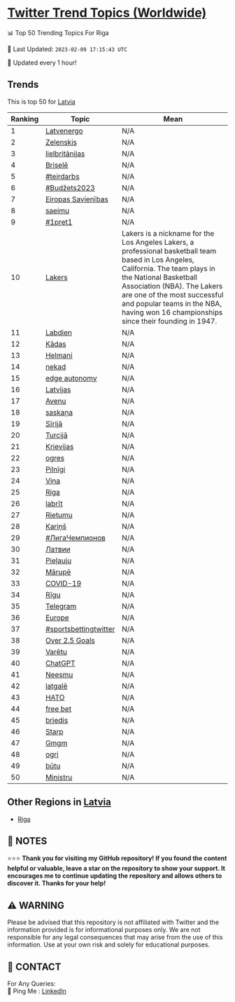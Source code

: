 [Twitter Trend Topics (Worldwide)](https://github.com/ErcinDedeoglu/Twitter-Trend-Topics)
==========


📊 Top 50 Trending Topics For Riga

📆 Last Updated: `2023-02-09 17:15:43 UTC`

🔧 Updated every 1 hour!


## Trends

This is top 50 for [Latvia](</Latvia>)

| Ranking | Topic | Mean |
| ------- | ------------ | ------------ |
| 1 | [Latvenergo](http://twitter.com/search?q=Latvenergo) | N/A |
| 2 | [Zelenskis](http://twitter.com/search?q=Zelenskis) | N/A |
| 3 | [lielbritānijas](http://twitter.com/search?q=lielbrit%c4%81nijas) | N/A |
| 4 | [Briselē](http://twitter.com/search?q=Brisel%c4%93) | N/A |
| 5 | [#teirdarbs](http://twitter.com/search?q=%23teirdarbs) | N/A |
| 6 | [#Budžets2023](http://twitter.com/search?q=%23Bud%c5%beets2023) | N/A |
| 7 | [Eiropas Savienības](http://twitter.com/search?q=Eiropas+Savien%c4%abbas) | N/A |
| 8 | [saeimu](http://twitter.com/search?q=saeimu) | N/A |
| 9 | [#1pret1](http://twitter.com/search?q=%231pret1) | N/A |
| 10 | [Lakers](http://twitter.com/search?q=Lakers) | Lakers is a nickname for the Los Angeles Lakers, a professional basketball team based in Los Angeles, California. The team plays in the National Basketball Association (NBA). The Lakers are one of the most successful and popular teams in the NBA, having won 16 championships since their founding in 1947. |
| 11 | [Labdien](http://twitter.com/search?q=Labdien) | N/A |
| 12 | [Kādas](http://twitter.com/search?q=K%c4%81das) | N/A |
| 13 | [Helmani](http://twitter.com/search?q=Helmani) | N/A |
| 14 | [nekad](http://twitter.com/search?q=nekad) | N/A |
| 15 | [edge autonomy](http://twitter.com/search?q=edge+autonomy) | N/A |
| 16 | [Latvijas](http://twitter.com/search?q=Latvijas) | N/A |
| 17 | [Avenu](http://twitter.com/search?q=Avenu) | N/A |
| 18 | [saskaņa](http://twitter.com/search?q=saska%c5%86a) | N/A |
| 19 | [Sīrijā](http://twitter.com/search?q=S%c4%abrij%c4%81) | N/A |
| 20 | [Turcijā](http://twitter.com/search?q=Turcij%c4%81) | N/A |
| 21 | [Krievijas](http://twitter.com/search?q=Krievijas) | N/A |
| 22 | [ogres](http://twitter.com/search?q=ogres) | N/A |
| 23 | [Pilnīgi](http://twitter.com/search?q=Piln%c4%abgi) | N/A |
| 24 | [Viņa](http://twitter.com/search?q=Vi%c5%86a) | N/A |
| 25 | [Riga](http://twitter.com/search?q=Riga) | N/A |
| 26 | [labrīt](http://twitter.com/search?q=labr%c4%abt) | N/A |
| 27 | [Rietumu](http://twitter.com/search?q=Rietumu) | N/A |
| 28 | [Kariņš](http://twitter.com/search?q=Kari%c5%86%c5%a1) | N/A |
| 29 | [#ЛигаЧемпионов](http://twitter.com/search?q=%23%d0%9b%d0%b8%d0%b3%d0%b0%d0%a7%d0%b5%d0%bc%d0%bf%d0%b8%d0%be%d0%bd%d0%be%d0%b2) | N/A |
| 30 | [Латвии](http://twitter.com/search?q=%d0%9b%d0%b0%d1%82%d0%b2%d0%b8%d0%b8) | N/A |
| 31 | [Pieļauju](http://twitter.com/search?q=Pie%c4%bcauju) | N/A |
| 32 | [Mārupē](http://twitter.com/search?q=M%c4%81rup%c4%93) | N/A |
| 33 | [COVID-19](http://twitter.com/search?q=COVID-19) | N/A |
| 34 | [Rīgu](http://twitter.com/search?q=R%c4%abgu) | N/A |
| 35 | [Telegram](http://twitter.com/search?q=Telegram) | N/A |
| 36 | [Europe](http://twitter.com/search?q=Europe) | N/A |
| 37 | [#sportsbettingtwitter](http://twitter.com/search?q=%23sportsbettingtwitter) | N/A |
| 38 | [Over 2.5 Goals](http://twitter.com/search?q=Over+2.5+Goals) | N/A |
| 39 | [Varētu](http://twitter.com/search?q=Var%c4%93tu) | N/A |
| 40 | [ChatGPT](http://twitter.com/search?q=ChatGPT) | N/A |
| 41 | [Neesmu](http://twitter.com/search?q=Neesmu) | N/A |
| 42 | [latgalē](http://twitter.com/search?q=latgal%c4%93) | N/A |
| 43 | [НАТО](http://twitter.com/search?q=%d0%9d%d0%90%d0%a2%d0%9e) | N/A |
| 44 | [free bet](http://twitter.com/search?q=free+bet) | N/A |
| 45 | [briedis](http://twitter.com/search?q=briedis) | N/A |
| 46 | [Starp](http://twitter.com/search?q=Starp) | N/A |
| 47 | [Gmgm](http://twitter.com/search?q=Gmgm) | N/A |
| 48 | [ogri](http://twitter.com/search?q=ogri) | N/A |
| 49 | [būtu](http://twitter.com/search?q=b%c5%abtu) | N/A |
| 50 | [Ministru](http://twitter.com/search?q=Ministru) | N/A |



## Other Regions in [Latvia](</Latvia>)

* [Riga](</Latvia/Riga.md>)



## 📝 NOTES

⭐⭐⭐ **Thank you for visiting my GitHub repository! If you found the content helpful or valuable, leave a star on the repository to show your support. It encourages me to continue updating the repository and allows others to discover it. Thanks for your help!**


## ⚠️ WARNING

Please be advised that this repository is not affiliated with Twitter and the information provided is for informational purposes only. We are not responsible for any legal consequences that may arise from the use of this information. Use at your own risk and solely for educational purposes.


## 📨 CONTACT

 For Any Queries:  
            🏓 Ping Me : [LinkedIn](https://www.linkedin.com/in/ercindedeoglu/)
